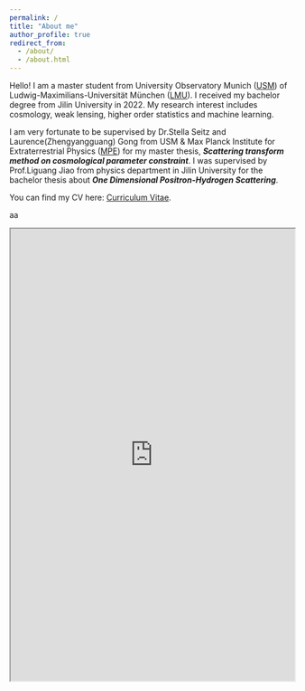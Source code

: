 ```yaml
---
permalink: /
title: "About me"
author_profile: true
redirect_from: 
  - /about/
  - /about.html
---
```


Hello! I am a master student from University Observatory Munich ([USM](https://www.usm.uni-muenchen.de/index_en.php)) of Ludwig-Maximilians-Universität München ([LMU](https://www.lmu.de/de/index.html)). I received my bachelor degree from Jilin University in 2022. My research interest includes cosmology, weak lensing, higher order statistics and machine learning. 

I am very fortunate to be supervised by Dr.Stella Seitz and Laurence(Zhengyangguang) Gong from USM & Max Planck Institute for Extraterrestrial Physics ([MPE](https://www.mpe.mpg.de/main)) for my master thesis, ***Scattering transform method on cosmological parameter constraint***. I was supervised by Prof.Liguang Jiao from physics department in Jilin University for the bachelor thesis about ***One Dimensional Positron-Hydrogen Scattering***. 

You can find my CV here: [Curriculum Vitae](https://github.com/chen-sijin/Sijin-Chen.github.io/blob/master/assets/CV_Sijin_Chen.pdf). 

aa
<!--[Sijin's Curriculum Vitae](https://github.com/chen-sijin/Sijin-Chen.github.io/blob/master/assets/CV_Sijin_Chen.pdf) -->
<iframe src="https://chen-sijin.github.io/Sijin-Chen.github.io/assets/CV_Sijin_Chen.pdf" width="100%" height="800px">
    This browser does not support PDFs. Please download the PDF to view it: 
    <a href="https://chen-sijin.github.io/Sijin-Chen.github.io/assets/CV_Sijin_Chen.pdf">Download PDF</a>.
</iframe>



